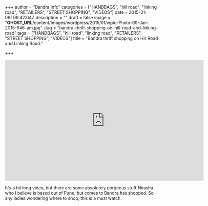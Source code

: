 +++
author = "Bandra Info"
categories = ["HANDBAGS", "hill road", "linking road", "RETAILERS", "STREET SHOPPING", "VIDEOS"]
date = 2015-01-09T09:42:04Z
description = ""
draft = false
image = "__GHOST_URL__/content/images/wordpress/2015/01/wpid-Photo-09-Jan-2015-946-am.jpg"
slug = "bandra-thrift-shopping-on-hill-road-and-linking-road"
tags = ["HANDBAGS", "hill road", "linking road", "RETAILERS", "STREET SHOPPING", "VIDEOS"]
title = "Bandra thrift shopping on Hill Road and Linking Road."

+++


<div class="separator" style="text-align: center;"><iframe title="YouTube video player" class="youtube-player" type="text/html" width="650" height="396" src="https://www.youtube.com/embed/yqRXSm2vOQk" frameborder="0" allowfullscreen=""></iframe></div>
<p> It&#39;s a bit long video, but there are some absolutely gorgeous stuff Nirasha who I believe is based out of Pune, but comes to Bandra has shopped. So any ladies wondering where to shop, this is a must watch. </p>
<p>&nbsp;</p>




